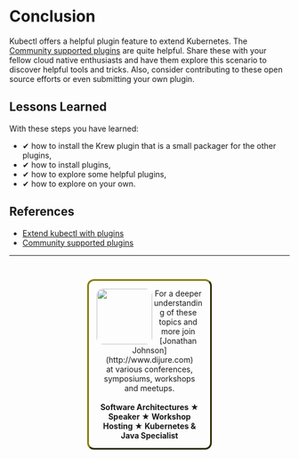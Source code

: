 # Conclusion #

Kubectl offers a helpful plugin feature to extend Kubernetes. The [Community supported plugins](https://github.com/kubernetes-sigs/krew-index/) are quite helpful. Share these with your fellow cloud native enthusiasts and have them explore this scenario to discover helpful tools and tricks. Also, consider contributing to these open source efforts or even submitting your own plugin.

## Lessons Learned ##

With these steps you have learned:

- &#x2714; how to install the Krew plugin that is a small packager for the other plugins,
- &#x2714; how to install plugins,
- &#x2714; how to explore some helpful plugins,
- &#x2714; how to explore on your own.

## References ##

- [Extend kubectl with plugins](https://kubernetes.io/docs/tasks/extend-kubectl/kubectl-plugins/)
- [Community supported plugins](https://github.com/kubernetes-sigs/krew-index/)

------
<p style="text-align: center; padding: 1em; margin: 3em; margin-left: 10em; margin-right: 10em; border-; 1px; border-color: olive;  border-radius: 12px; border-style:outset">
<img align="left" src="/javajon/courses/kubernetes-pipelines/tekton/assets/jonathan-johnson.jpg" width="100" style="border-radius: 12px">
For a deeper understanding of these topics and more join <br>[Jonathan Johnson](http://www.dijure.com)<br> at various conferences, symposiums, workshops and meetups.
<br><br>
<b>Software Architectures ★ Speaker ★ Workshop Hosting ★ Kubernetes & Java Specialist</b>
</p>

